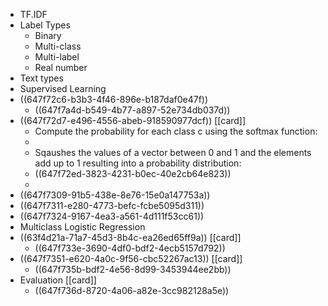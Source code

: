 - TF.IDF
- Label Types
	- Binary
	- Multi-class
	- Multi-label
	- Real number
- Text types
- Supervised Learning
- ((647f72c6-b3b3-4f46-896e-b187daf0e47f))
	- ((647f7a4d-b549-4b77-a897-52e734db037d))
- ((647f72d7-e496-4556-abeb-918590977dcf)) [[card]]
	- Compute the probability for each class c using the softmax function:
	-
	- Sqaushes the values of a vector between 0 and 1 and the elements add up to 1 resulting into a probability distribution:
	- ((647f72ed-3823-4231-b0ec-40e2cb64e823))
	-
- ((647f7309-91b5-438e-8e76-15e0a147753a))
- ((647f7311-e280-4773-befc-fcbe5095d311))
- ((647f7324-9167-4ea3-a561-4d111f53cc61))
- Multiclass Logistic Regression
- ((63f4d21a-71a7-45d3-8b4c-ea26ed65ff9a)) [[card]]
	- ((647f733e-3690-4df0-bdf2-4ecb5157d792))
- ((647f7351-e620-4a0c-9f56-cbc52267ac13)) [[card]]
	- ((647f735b-bdf2-4e56-8d99-3453944ee2bb))
- Evaluation [[card]]
	- ((647f736d-8720-4a06-a82e-3cc982128a5e))